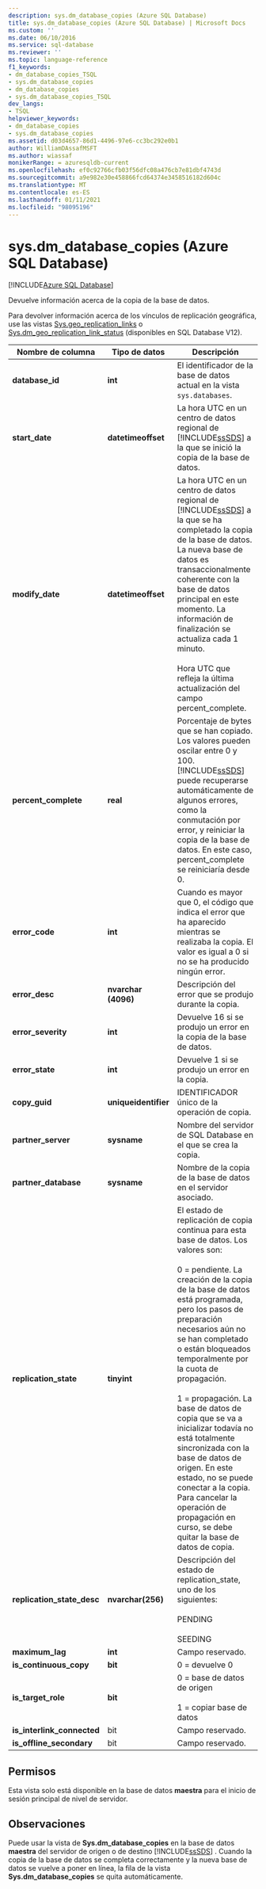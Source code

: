 ```yaml
---
description: sys.dm_database_copies (Azure SQL Database)
title: sys.dm_database_copies (Azure SQL Database) | Microsoft Docs
ms.custom: ''
ms.date: 06/10/2016
ms.service: sql-database
ms.reviewer: ''
ms.topic: language-reference
f1_keywords:
- dm_database_copies_TSQL
- sys.dm_database_copies
- dm_database_copies
- sys.dm_database_copies_TSQL
dev_langs:
- TSQL
helpviewer_keywords:
- dm_database_copies
- sys.dm_database_copies
ms.assetid: d03d4657-86d1-4496-97e6-cc3bc292e0b1
author: WilliamDAssafMSFT
ms.author: wiassaf
monikerRange: = azuresqldb-current
ms.openlocfilehash: ef0c92766cfb03f56dfc08a476cb7e81dbf4743d
ms.sourcegitcommit: a9e982e30e458866fcd64374e3458516182d604c
ms.translationtype: MT
ms.contentlocale: es-ES
ms.lasthandoff: 01/11/2021
ms.locfileid: "98095196"
---
```

# <a name="sysdm_database_copies-azure-sql-database"></a>sys.dm_database_copies (Azure SQL Database)
[!INCLUDE[Azure SQL Database](../../includes/applies-to-version/asdb.md)]

  Devuelve información acerca de la copia de la base de datos.  
  
Para devolver información acerca de los vínculos de replicación geográfica, use las vistas [Sys.geo_replication_links](../../relational-databases/system-dynamic-management-views/sys-geo-replication-links-azure-sql-database.md) o [Sys.dm_geo_replication_link_status](../../relational-databases/system-dynamic-management-views/sys-dm-geo-replication-link-status-azure-sql-database.md) (disponibles en SQL Database V12).
  
  
|Nombre de columna|Tipo de datos|Descripción|  
|-----------------|---------------|-----------------|  
|**database_id**|**int**|El identificador de la base de datos actual en la vista `sys.databases`.|  
|**start_date**|**datetimeoffset**|La hora UTC en un centro de datos regional de [!INCLUDE[ssSDS](../../includes/sssds-md.md)] a la que se inició la copia de la base de datos.|  
|**modify_date**|**datetimeoffset**|La hora UTC en un centro de datos regional de [!INCLUDE[ssSDS](../../includes/sssds-md.md)] a la que se ha completado la copia de la base de datos. La nueva base de datos es transaccionalmente coherente con la base de datos principal en este momento. La información de finalización se actualiza cada 1 minuto.<br /><br />Hora UTC que refleja la última actualización del campo percent_complete.|  
|**percent_complete**|**real**|Porcentaje de bytes que se han copiado. Los valores pueden oscilar entre 0 y 100. [!INCLUDE[ssSDS](../../includes/sssds-md.md)] puede recuperarse automáticamente de algunos errores, como la conmutación por error, y reiniciar la copia de la base de datos. En este caso, percent_complete se reiniciaría desde 0.|  
|**error_code**|**int**|Cuando es mayor que 0, el código que indica el error que ha aparecido mientras se realizaba la copia. El valor es igual a 0 si no se ha producido ningún error.|  
|**error_desc**|**nvarchar (4096)**|Descripción del error que se produjo durante la copia.|  
|**error_severity**|**int**|Devuelve 16 si se produjo un error en la copia de la base de datos.|  
|**error_state**|**int**|Devuelve 1 si se produjo un error en la copia.|  
|**copy_guid**|**uniqueidentifier**|IDENTIFICADOR único de la operación de copia.|  
|**partner_server**|**sysname**|Nombre del servidor de SQL Database en el que se crea la copia.|  
|**partner_database**|**sysname**|Nombre de la copia de la base de datos en el servidor asociado.|  
|**replication_state**|**tinyint**|El estado de replicación de copia continua para esta base de datos. Los valores son:<br /><br /> 0 = pendiente. La creación de la copia de la base de datos está programada, pero los pasos de preparación necesarios aún no se han completado o están bloqueados temporalmente por la cuota de propagación.<br /><br /> 1 = propagación. La base de datos de copia que se va a inicializar todavía no está totalmente sincronizada con la base de datos de origen. En este estado, no se puede conectar a la copia. Para cancelar la operación de propagación en curso, se debe quitar la base de datos de copia.|  
|**replication_state_desc**|**nvarchar(256)**|Descripción del estado de replication_state, uno de los siguientes:<br /><br /> PENDING<br /><br /> SEEDING<br />|  
|**maximum_lag**|**int**|Campo reservado.|  
|**is_continuous_copy**|**bit**|0 = devuelve 0|  
|**is_target_role**|**bit**|0 = base de datos de origen<br /><br /> 1 = copiar base de datos|  
|**is_interlink_connected**|bit|Campo reservado.|  
|**is_offline_secondary**|bit|Campo reservado.|  
  
## <a name="permissions"></a>Permisos  
 Esta vista solo está disponible en la base de datos **maestra** para el inicio de sesión principal de nivel de servidor.  
  
## <a name="remarks"></a>Observaciones  
 Puede usar la vista de **Sys.dm_database_copies** en la base de datos **maestra** del servidor de origen o de destino [!INCLUDE[ssSDS](../../includes/sssds-md.md)] . Cuando la copia de la base de datos se completa correctamente y la nueva base de datos se vuelve a poner en línea, la fila de la vista **Sys.dm_database_copies** se quita automáticamente.  
  
  
